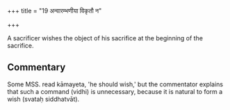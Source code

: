 +++
title = "19 अन्वारम्भणीया विकृतौ न"

+++

A sacrificer wishes the object of his sacrifice at the beginning of the sacrifice.

## Commentary

Some MSS. read kāmayeta, 'he should wish,' but the commentator explains that such a command (vidhi) is unnecessary, because it is natural to form a wish (svataḥ siddhatvāt).


